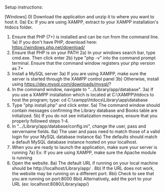 Setup instructions:

[Windows]
0) Download the application and unzip it to where you want to host it.
	0a) Ex: If you are using XAMPP, extract to your XAMPP installation's htdocs folder. 
1) Ensure that PHP (7+) is installed and can be run from the command line.
	1a) If you don't have PHP, download here: https://windows.php.net/download/
2) Ensure that PHP is on your PATH
	2a) In your windows search bar, type cmd.exe. Then click enter
	2b) type "php -v" into the command prompt terminal. Ensure that the command window registers your php version as 7+
3) Install a MySQL server
	3a) If you are using XAMPP, make sure the server is started through the XAMPP control panel
	3b) Otherwise, install using https://dev.mysql.com/downloads/mysql/?
4) In the command window, navigate to ".../Library/app/database".
	3a) If you use a XAMPP installation which is located at C:\XAMPP\htdocs to host the program; type: cd C:\xampp\htdocs\Library\app\database
5) Type "php install.php" and click enter. 
	5a) The command window should contain messages confirming the Library database and Books table are initialized.
	5b) If you do not see initialization messages, ensure that you properly followed steps 1-4.
6) In ".../Library/app/database/config.ini", change the user, pass and servername fields.
	6a) The user and pass need to match those of a valid login for your MySQL database instance
	6a) The defaults should match a default MySQL database instance hosted on your localhost.
7) When you are ready to launch the application, make sure your server is running
	7a) Ex: If you are using XAMPP, make sure the Apache module is running
8) Open the website.
	8a) The default URL if running on your local machine should be http://localhost/Library/app/ . 
	8b) If the URL does not work, the website may be running on a different port. 
		8bi)  Check to see that you are running on port:8000 
		8bii) Alternatively, add the port to your URL (ex: localhost:8080/Library/app/)